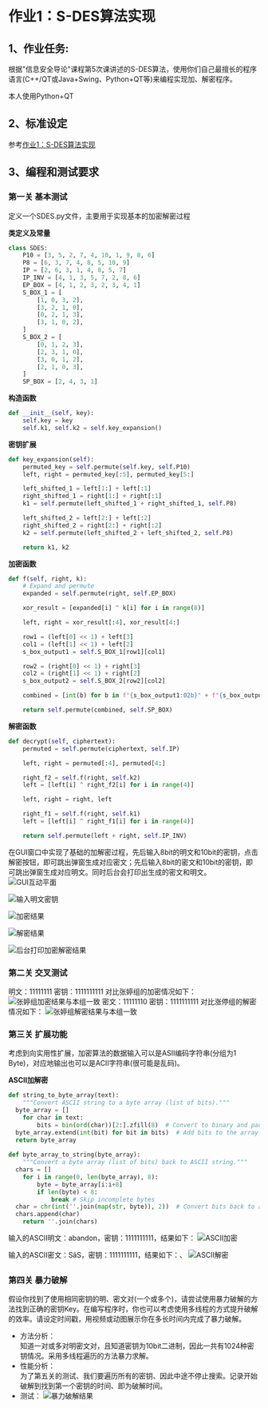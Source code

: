 # 作业1：S-DES算法实现
## 1、作业任务:
根据"信息安全导论"课程第5次课讲述的S-DES算法，使用你们自己最擅长的程序语言(C++/QT或Java+Swing、Python+QT等)来编程实现加、解密程序。

本人使用Python+QT

##  2、标准设定
参考[作业1：S-DES算法实现]([作业1：S-DES算法实现](https://shimo.im/docs/m5kvdlMaKvcENy3X?fallback=1))

## 3、编程和测试要求
### 第一关    基本测试
定义一个SDES.py文件，主要用于实现基本的加密解密过程

**类定义及常量**
```python
class SDES:
    P10 = [3, 5, 2, 7, 4, 10, 1, 9, 8, 6]
    P8 = [6, 3, 7, 4, 8, 5, 10, 9]
    IP = [2, 6, 3, 1, 4, 8, 5, 7]
    IP_INV = [4, 1, 3, 5, 7, 2, 8, 6]
    EP_BOX = [4, 1, 2, 3, 2, 3, 4, 1]
    S_BOX_1 = [
        [1, 0, 3, 2],
        [3, 2, 1, 0],
        [0, 2, 1, 3],
        [3, 1, 0, 2],
    ]
    S_BOX_2 = [
        [0, 1, 2, 3],
        [2, 3, 1, 0],
        [3, 0, 1, 2],
        [2, 1, 0, 3],
    ]
    SP_BOX = [2, 4, 3, 1]
```
**构造函数**
```python
def __init__(self, key):
    self.key = key
    self.k1, self.k2 = self.key_expansion()
```
**密钥扩展**
```python
def key_expansion(self):
    permuted_key = self.permute(self.key, self.P10)
    left, right = permuted_key[:5], permuted_key[5:]

    left_shifted_1 = left[1:] + left[:1]
    right_shifted_1 = right[1:] + right[:1]
    k1 = self.permute(left_shifted_1 + right_shifted_1, self.P8)

    left_shifted_2 = left[2:] + left[:2]
    right_shifted_2 = right[2:] + right[:2]
    k2 = self.permute(left_shifted_2 + left_shifted_2, self.P8)

    return k1, k2
```
**加密函数**
```python
def f(self, right, k):
    # Expand and permute
    expanded = self.permute(right, self.EP_BOX)

    xor_result = [expanded[i] ^ k[i] for i in range(8)]

    left, right = xor_result[:4], xor_result[4:]

    row1 = (left[0] << 1) + left[3]
    col1 = (left[1] << 1) + left[2]
    s_box_output1 = self.S_BOX_1[row1][col1]

    row2 = (right[0] << 1) + right[3]
    col2 = (right[1] << 1) + right[2]
    s_box_output2 = self.S_BOX_2[row2][col2]

    combined = [int(b) for b in f"{s_box_output1:02b}" + f"{s_box_output2:02b}"]

    return self.permute(combined, self.SP_BOX)
```
**解密函数**
```python
def decrypt(self, ciphertext):
    permuted = self.permute(ciphertext, self.IP)

    left, right = permuted[:4], permuted[4:]

    right_f2 = self.f(right, self.k2)
    left = [left[i] ^ right_f2[i] for i in range(4)]

    left, right = right, left

    right_f1 = self.f(right, self.k1)
    left = [left[i] ^ right_f1[i] for i in range(4)]

    return self.permute(left + right, self.IP_INV)
```
在GUI窗口中实现了基础的加解密过程，先后输入8bit的明文和10bit的密钥，点击解密按钮，即可跳出弹窗生成对应密文；先后输入8bit的密文和10bit的密钥，即可跳出弹窗生成对应明文。同时后台会打印出生成的密文和明文。
![GUI互动平面](https://github.com/Braevi/-/blob/main/%E5%B1%8F%E5%B9%95%E6%88%AA%E5%9B%BE%202024-10-21%20185046.png)

![输入明文密钥](https://github.com/Braevi/-/blob/main/%E5%B1%8F%E5%B9%95%E6%88%AA%E5%9B%BE%202024-10-21%20185216.png)

![加密结果](https://github.com/Braevi/-/blob/main/%E5%B1%8F%E5%B9%95%E6%88%AA%E5%9B%BE%202024-10-21%20185224.png)

![解密结果](https://github.com/Braevi/-/blob/main/%E5%B1%8F%E5%B9%95%E6%88%AA%E5%9B%BE%202024-10-21%20185234.png)

![后台打印加密解密结果](https://github.com/Braevi/-/blob/main/%E5%B1%8F%E5%B9%95%E6%88%AA%E5%9B%BE%202024-10-21%20185316.png)

### 第二关    交叉测试
明文：11111111
密钥：1111111111
对比张婷组的加密情况如下：
![张婷组加密结果与本组一致](https://github.com/Braevi/-/blob/main/%E5%B1%8F%E5%B9%95%E6%88%AA%E5%9B%BE%202024-10-21%20185332.png)
密文：11111110
密钥：1111111111
对比涨停组的解密情况如下：
![张婷组解密结果与本组一致](https://github.com/Braevi/-/blob/main/%E5%B1%8F%E5%B9%95%E6%88%AA%E5%9B%BE%202024-10-21%20185340.png)

### 第三关    扩展功能
考虑到向实用性扩展，加密算法的数据输入可以是ASII编码字符串(分组为1 Byte)，对应地输出也可以是ACII字符串(很可能是乱码)。

**ASCII加解密**
```python
def string_to_byte_array(text):  
    """Convert ASCII string to a byte array (list of bits)."""  
  byte_array = []  
    for char in text:  
        bits = bin(ord(char))[2:].zfill(8)  # Convert to binary and pad to 8 bits  
  byte_array.extend(int(bit) for bit in bits)  # Add bits to the array  
  return byte_array  
  
def byte_array_to_string(byte_array):  
    """Convert a byte array (list of bits) back to ASCII string."""  
  chars = []  
    for i in range(0, len(byte_array), 8):  
        byte = byte_array[i:i+8]  
        if len(byte) < 8:  
            break # Skip incomplete bytes  
  char = chr(int(''.join(map(str, byte)), 2))  # Convert bits back to a char  
  chars.append(char)  
    return ''.join(chars)
```
输入的ASCII明文：abandon，密钥：1111111111，结果如下：
![ASCII加密](https://github.com/Braevi/-/blob/main/%E5%B1%8F%E5%B9%95%E6%88%AA%E5%9B%BE%202024-10-21%20185241.png)

输入的ASCII密文：SãS，密钥：1111111111，结果如下：、
![ASCII解密](https://github.com/Braevi/-/blob/main/%E5%B1%8F%E5%B9%95%E6%88%AA%E5%9B%BE%202024-10-21%20185256.png)

### 第四关    暴力破解
假设你找到了使用相同密钥的明、密文对(一个或多个)，请尝试使用暴力破解的方法找到正确的密钥Key。在编写程序时，你也可以考虑使用多线程的方式提升破解的效率。请设定时间戳，用视频或动图展示你在多长时间内完成了暴力破解。

-   方法分析：  
    知道一对或多对明密文对，且知道密钥为10bit二进制，因此一共有1024种密钥情况。采用多线程遍历的方法暴力求解。
-   性能分析：  
    为了第五关的测试、我们要遍历所有的密钥、因此中途不停止搜索。记录开始破解到找到第一个密钥的时间、即为破解时间。
-   测试：
      ![暴力破解结果](https://github.com/Braevi/-/blob/main/%E5%B1%8F%E5%B9%95%E6%88%AA%E5%9B%BE%202024-10-21%20185306.png)
